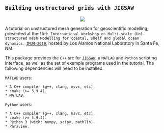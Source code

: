 ## `Building unstructured grids with JIGSAW`

<p align="center">
  <img src = "../master/banner.jpg">
</p>

A tutorial on unstructured mesh generation for geoscientific modelling, presented at the `18th International Workshop on Multi-scale (Un)-structured mesh Modelling for coastal, shelf and global ocean dynamics:` <a href="http://www.cvent.com/events/international-workshop-on-multi-scale-un-structured-mesh-numerical-modeling-for-coastal-shelf-and-gl/event-summary-d24248221240427887bbbeebea0aae76.aspx">`IMUM-2019`</a>, hosted by Los Alamos National Laboratory in Santa Fe, NM. 

This package provides the `C++` src for <a href="https://github.com/dengwirda/jigsaw">`JIGSAW`</a>, a `MATLAB` and `Python` scripting interface, as well as the set of example programs used in the tutorial. The following dependencies will need to be installed.

`MATLAB` users:

    * A C++ compiler (g++, clang, msvc, etc).
    * cmake (>= 3.9.4).
    * MATLAB.

`Python` users:

    * A C++ compiler (g++, clang, msvc, etc).
    * cmake (>= 3.9.4).
    * Python 3 (with: numpy, scipy, pathlib).
    * Paraview.



